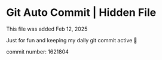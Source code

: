 # Git Auto Commit | Hidden File

This file was added Feb 12, 2025

Just for fun and keeping my daily git commit active 🤪

commit number: 1621804
